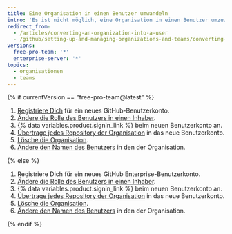 ```yaml
---
title: Eine Organisation in einen Benutzer umwandeln
intro: 'Es ist nicht möglich, eine Organisation in einen Benutzer umzuwandeln. Du kannst jedoch ein neues Benutzerkonto erstellen und die Repositorys der Organisation in das Konto übertragen.'
redirect_from:
  - /articles/converting-an-organization-into-a-user
  - /github/setting-up-and-managing-organizations-and-teams/converting-an-organization-into-a-user
versions:
  free-pro-team: '*'
  enterprise-server: '*'
topics:
  - organisationen
  - teams
---
```


{% if currentVersion == "free-pro-team@latest" %}

1. [Registriere Dich](/articles/signing-up-for-a-new-github-account) für ein neues GitHub-Benutzerkonto.
2. [Ändere die Rolle des Benutzers in einen Inhaber](/articles/changing-a-person-s-role-to-owner).
3. {% data variables.product.signin_link %} beim neuen Benutzerkonto an.
4. [Übertrage jedes Repository der Organisation](/articles/how-to-transfer-a-repository) in das neue Benutzerkonto.
5. [Lösche die Organisation](/articles/deleting-an-organization-account).
6. [Ändere den Namen des Benutzers](/articles/changing-your-github-username) in den der Organisation.

{% else %}

1. Registriere Dich für ein neues GitHub Enterprise-Benutzerkonto.
2. [Ändere die Rolle des Benutzers in einen Inhaber](/articles/changing-a-person-s-role-to-owner).
3. {% data variables.product.signin_link %} beim neuen Benutzerkonto an.
4. [Übertrage jedes Repository der Organisation](/articles/how-to-transfer-a-repository) in das neue Benutzerkonto.
5. [Lösche die Organisation](/articles/deleting-an-organization-account).
6. [Ändere den Namen des Benutzers](/articles/changing-your-github-username) in den der Organisation.

{% endif %}
